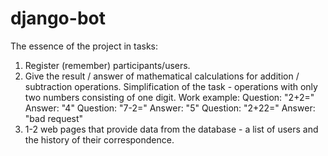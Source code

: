 # django-bot
The essence of the project in tasks:
1. Register (remember) participants/users.
2. Give the result / answer of mathematical calculations for addition / subtraction operations. Simplification of the task - operations with only two numbers consisting of one digit.
Work example:
Question: "2+2=" Answer: "4"
Question: "7-2=" Answer: "5"
Question: "2+22=" Answer: "bad request"
3. 1-2 web pages that provide data from the database - a list of users and the history of their correspondence.
